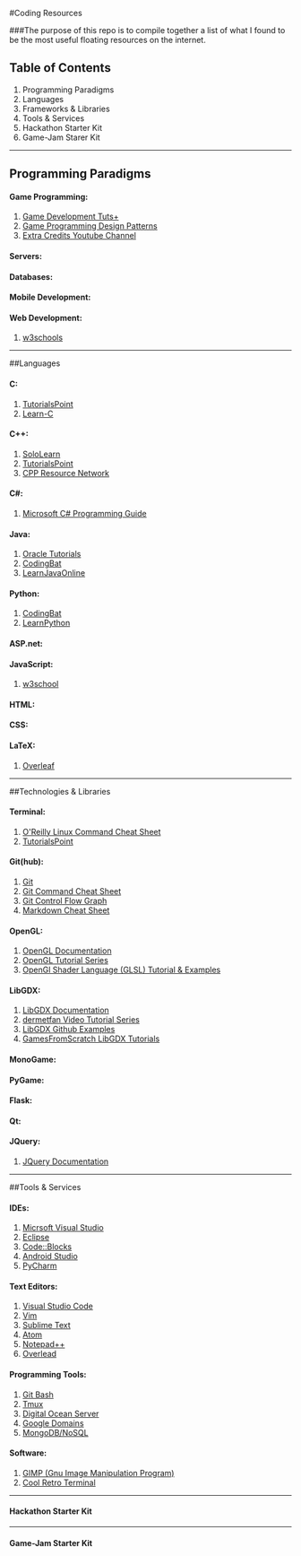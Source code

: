 #Coding Resources

###The purpose of this repo is to compile together a list of what I found to be the most useful floating resources on the internet. 

## Table of Contents
1. Programming Paradigms
2. Languages
3. Frameworks & Libraries
4. Tools & Services
5. Hackathon Starter Kit
6. Game-Jam Starer Kit

---

## Programming Paradigms

#### Game Programming:
1. [Game Development Tuts+](https://gamedevelopment.tutsplus.com)
2. [Game Programming Design Patterns](http://gameprogrammingpatterns.com/introduction.html)
3. [Extra Credits Youtube Channel](https://www.google.com/url?sa=t&source=web&rct=j&url=https://www.youtube.com/user/ExtraCreditz&ved=0ahUKEwiBwM_294LRAhXI6oMKHfVQDC4QFgg7MAo&usg=AFQjCNFWZdo2ofV6Bp8GmpWkR561ehGgWA&sig2=6K772qc_OyZSSopdkeF0wQ)

#### Servers:

#### Databases:

#### Mobile Development:

#### Web Development:
1. [w3schools](http://http://www.w3schools.com/)

---

##Languages

#### C:
1. [TutorialsPoint](https://www.tutorialspoint.com/cprogramming/) 
2. [Learn-C](http://www.learn-c.org/)

#### C++:
1. [SoloLearn](http://www.sololearn.com/Course/CPlusPlus/)
2. [TutorialsPoint](https://www.tutorialspoint.com/cplusplus/)
3. [CPP Resource Network](http://www.cplusplus.com)

#### C#:
1. [Microsoft C# Programming Guide](https://msdn.microsoft.com/en-us/library/67ef8sbd.aspx)

#### Java:
1. [Oracle Tutorials](https://docs.oracle.com/javase/tutorial/reallybigindex.html)
2. [CodingBat](http://codingbat.com/java)
3. [LearnJavaOnline](http://www.learnjavaonline.org/)

#### Python:
1. [CodingBat](http://codingbat.com/python)
2. [LearnPython](https://www.learnpython.org)

#### ASP.net:

#### JavaScript:
1. [w3school](http://www.w3schools.com/js/)


#### HTML:

#### CSS:

#### LaTeX:
1. [Overleaf](https://www.overleaf.com)

---

##Technologies & Libraries

#### Terminal:
1. [O'Reilly Linux Command Cheat Sheet](https://www.google.com/url?sa=t&source=web&rct=j&url=http://www.linuxdevcenter.com/excerpt/LinuxPG_quickref/linux.pdf&ved=0ahUKEwjSsKaM9ILRAhVH4oMKHeUlA4oQFgg1MAI&usg=AFQjCNFhJeLfbqeigvOtSPKsAmeC522sAg&sig2=Yo5jdE4d4yE0cuNOByhG9w)
2. [TutorialsPoint](http://www.tutorialspoint.com/unix_commands/)

#### Git(hub):
1. [Git](https://git-scm.com/docs)
2. [Git Command Cheat Sheet](https://services.github.com/kit/downloads/github-git-cheat-sheet.pdf)
3. [Git Control Flow Graph](https://git-scm.com/book/en/v2/Getting-Started-About-Version-Control)
4. [Markdown Cheat Sheet](http://assemble.io/docs/Cheatsheet-Markdown.html)

#### OpenGL:
1. [OpenGL Documentation](https://www.opengl.org/sdk/docs/man2/xhtml/)
2. [OpenGL Tutorial Series](https://youtu.be/K58-0-LKob8)
3. [OpenGl Shader Language (GLSL) Tutorial & Examples](https://gamedevelopment.tutsplus.com/tutorials/a-beginners-guide-to-coding-graphics-shaders--cms-23313)

#### LibGDX:
1. [LibGDX Documentation](https://libgdx.badlogicgames.com/nightlies/docs/api/overview-summary.html)
2. [dermetfan Video Tutorial Series](https://youtu.be/EJwXzmUQChg)
3. [LibGDX Github Examples](https://github.com/libgdx)
4. [GamesFromScratch LibGDX Tutorials](http://www.gamefromscratch.com/page/LibGDX-Tutorial-series.aspx)

#### MonoGame:

#### PyGame:

#### Flask:

#### Qt:

#### JQuery:
1. [JQuery Documentation](https://api.jquery.com/)

---

##Tools & Services

#### IDEs:
1. [Micrsoft Visual Studio](https://code.visualstudio.com/download)
2. [Eclipse](https://www.eclipse.org/downloads/)
3. [Code::Blocks](http://www.codeblocks.org/)
4. [Android Studio](https://developer.android.com/studio/index.html)
5. [PyCharm](https://www.jetbrains.com/pycharm/)

#### Text Editors:
1. [Visual Studio Code](http://code.visualstudio.com/?wt.mc_id=DX_573435&utm_source=google&utm_medium=paid&utm_content=1&utm_campaign=Corp-FY16Q3March-Dev-PJVS&gclid=Cj0KEQiAyuPCBRCimuayhb3qqvwBEiQAgz62kRKpj9YvILGfqzWov8MCninPK1bcZI3X4nfIsKpAFPsaAlga8P8HAQ)
2. [Vim](http://www.vim.org/)
3. [Sublime Text](https://www.sublimetext.com/)
4. [Atom](https://atom.io/)
5. [Notepad++](https://notepad-plus-plus.org/)
6. [Overlead](https://www.overleaf.com)

#### Programming Tools:
1. [Git Bash](https://git-scm.com/book/en/v2/Git-in-Other-Environments-Git-in-Bash)
2. [Tmux](https://tmux.github.io/)
3. [Digital Ocean Server](https://www.digitalocean.com/)
4. [Google Domains](domains.google.com)
5. [MongoDB/NoSQL](https://www.mongodb.com/)

#### Software:
1. [GIMP (Gnu Image Manipulation Program)](https://www.gimp.org/downloads/)
2. [Cool Retro Terminal](https://github.com/Swordfish90/cool-retro-term)

--- 
#### Hackathon Starter Kit

---
#### Game-Jam Starter Kit
